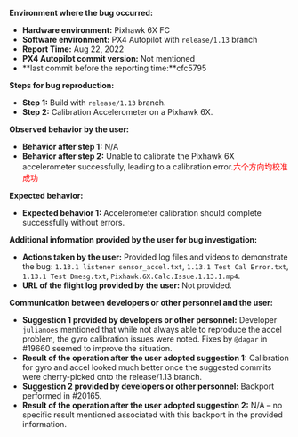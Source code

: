 **Environment where the bug occurred:**

- **Hardware environment:** Pixhawk 6X FC
- **Software environment:** PX4 Autopilot with `release/1.13` branch
- **Report Time:** Aug 22, 2022
- **PX4 Autopilot commit version:** Not mentioned
- **last commit before the reporting time:**cfc5795

**Steps for bug reproduction:**

- **Step 1:** Build with `release/1.13` branch.
- **Step 2:** Calibration Accelerometer on a Pixhawk 6X.

**Observed behavior by the user:**

- **Behavior after step 1:** N/A
- **Behavior after step 2:** Unable to calibrate the Pixhawk 6X accelerometer successfully, leading to a calibration error.<font color='red'>六个方向均校准成功</font>

**Expected behavior:**

- **Expected behavior 1:** Accelerometer calibration should complete successfully without errors.

**Additional information provided by the user for bug investigation:**

- **Actions taken by the user:** Provided log files and videos to demonstrate the bug: `1.13.1 listener sensor_accel.txt`, `1.13.1 Test Cal Error.txt`, `1.13.1 Test Dmesg.txt`, `Pixhawk.6X.Calc.Issue.1.13.1.mp4`.
- **URL of the flight log provided by the user:** Not provided.

**Communication between developers or other personnel and the user:**

- **Suggestion 1 provided by developers or other personnel:** Developer `julianoes` mentioned that while not always able to reproduce the accel problem, the gyro calibration issues were noted. Fixes by `@dagar` in #19660 seemed to improve the situation.
- **Result of the operation after the user adopted suggestion 1:** Calibration for gyro and accel looked much better once the suggested commits were cherry-picked onto the release/1.13 branch.
- **Suggestion 2 provided by developers or other personnel:** Backport performed in #20165.
- **Result of the operation after the user adopted suggestion 2:** N/A – no specific result mentioned associated with this backport in the provided information.
